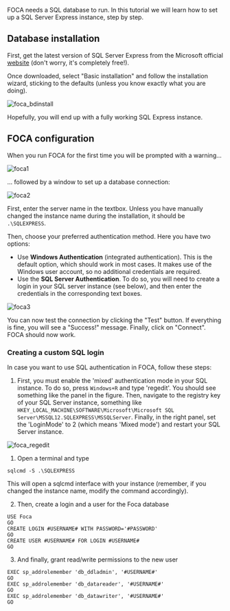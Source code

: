FOCA needs a SQL database to run. In this tutorial we will learn how to set up a SQL Server Express instance, step by step.

## Database installation

First, get the latest version of SQL Server Express from the Microsoft official [website](https://www.microsoft.com/es-es/sql-server/sql-server-downloads) (don't worry, it's completely free!).

Once downloaded, select "Basic installation" and follow the installation wizard, sticking to the defaults (unless you know exactly what you are doing).

![foca_bdinstall](https://user-images.githubusercontent.com/16854757/74440892-20fcdb80-4e6f-11ea-977c-9ed6b9818787.png)

Hopefully, you will end up with a fully working SQL Express instance.

## FOCA configuration

When you run FOCA for the first time you will be prompted with a warning...

![foca1](https://user-images.githubusercontent.com/16854757/74443170-09bfed00-4e73-11ea-99c4-bf7f061e138e.PNG)

... followed by a window to set up a database connection:

![foca2](https://user-images.githubusercontent.com/16854757/74443168-09275680-4e73-11ea-9168-b3664b608fad.png)

First, enter the server name in the textbox. Unless you have manually changed the instance name during the installation, it should be `.\SQLEXPRESS`.

Then, choose your preferred authentication method. Here you have two options:
* Use **Windows Authentication** (integrated authentication). This is the default option, which should work in most cases. It makes use of the Windows user account, so no additional credentials are required.
* Use the **SQL Server Authentication**. To do so, you will need to create a login in your SQL server instance (see below), and then enter the credentials in the corresponding text boxes.

![foca3](https://user-images.githubusercontent.com/16854757/74443169-09275680-4e73-11ea-9639-49538231e87e.PNG)

You can now test the connection by clicking the "Test" button. If everything is fine, you will see a "Success!" message. Finally, click on "Connect". FOCA should now work. 

### Creating a custom SQL login

In case you want to use SQL authentication in FOCA, follow these steps:

1. First, you must enable the 'mixed' authentication mode in your SQL instance. To do so, press `Windows+R` and type 'regedit'. You should see something like the panel in the figure. Then, navigate to the registry key of your SQL Server instance, something like `HKEY_LOCAL_MACHINE\SOFTWARE\Microsoft\Microsoft SQL Server\MSSQL12.SQLEXPRESS\MSSQLServer`. Finally, in the right panel, set the 'LoginMode' to 2 (which means 'Mixed mode') and restart your SQL Server instance.

![foca_regedit](https://user-images.githubusercontent.com/16854757/74442312-91a4f780-4e71-11ea-9901-690e2aa68264.PNG)

1. Open a terminal and type

`sqlcmd -S .\SQLEXPRESS`

This will open a sqlcmd interface with your instance (remember, if you changed the instance name, modify the command accordingly).

2. Then, create a login and a user for the Foca database

```
USE Foca
GO
CREATE LOGIN #USERNAME# WITH PASSWORD='#PASSWORD'
GO
CREATE USER #USERNAME# FOR LOGIN #USERNAME#
GO
```

3. And finally, grant read/write permissions to the new user

```
EXEC sp_addrolemember 'db_ddladmin', '#USERNAME#'
GO
EXEC sp_addrolemember 'db_datareader', '#USERNAME#'
GO 
EXEC sp_addrolemember 'db_datawriter', '#USERNAME#'
GO
```

